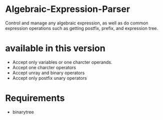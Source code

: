 # Algebraic-Expression-Parser
Control and manage any algebraic expression, as well as do common expression operations such as getting postfix, prefix, and expression tree.

# available in this version
- Accept only variables or one charcter operands.
- Accept one charcter operators
- Accept unray and binary operators
- Accept only postfix unary operators


# Requirements
- binarytree
